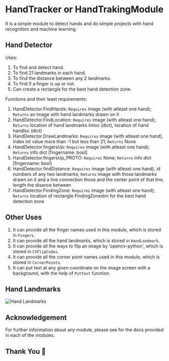 HandTracker or HandTrakingModule
================================

It is a simple module to detect hands and do simple projects with hand recognition and machine learning.

Hand Detector
-------------
Uses:
  1. To find and detect hand.
  2. To find 21 landmarks in each hand.
  3. To find the distance between any 2 landmarks.
  4. To find if a finger is up or not.
  5. Can create a rectangle for the best hand detection zone.

Functions and their least requirements:
  1. HandDetector.FindHands:
      `Requires` image (with atleast one hand);
      `Returns` an image with hand landmarks drawn on it
  2. HandDetector.FindLocation:
      `Requires` image (with atleast one hand);
      `Returns` location of hand landmarks lmloc (dict), location of hand handloc (dict)
  3. HandDetector.DrawLandmarks:
      `Requires` image (with atleast one hand), index int value more than -1 but less than 21;
      `Returns` None
  4. HandDetector.fingersUp:
      `Requires` image (with atleast one hand);
      `Returns` info dict [fingername: bool]
  5. HandDetector.fingersUp_PROTO:
      `Requires` None;
      `Returns` info dict [fingername: bool]
  6. HandDetector.findDistance:
      `Requires` image (with atleast one hand), id numbers of any two landmarks;
      `Returns` image with those landmarks drawn on it and a line connection those and the center point of that line, length the disance between 
  7. HandDetector.FindingZone:
      `Requires` image (with atleast one hand);
      `Returns` location of rectangle FindingZonedim for the best hand detection zone

Other Uses
----------
  1. It can provide all the finger names used in this module, which is stored in `Fingers`.
  2. It can provide all the hand landmarks, which is stored in `HandLandmark`.
  3. It can provide all the ways to flip an image by 'opencv-python', which is stored in `CVFlipCodes`.
  4. It can provide all the corner point names used in this module, which is stored in `CornerPoints`.
  5. It can put text at any given coordinate on the image screen with a background, with the help of `PutText` function.

Hand Landmarks
--------------
![Hand Landmarks](https://user-images.githubusercontent.com/78896721/151704786-dce200a9-30f0-4b12-ae59-a061e60a833a.jpg)

Acknowledgement
---------------
For further information about any module, please see for the docs provided in each of the modules.

Thank You 🙂
------------
